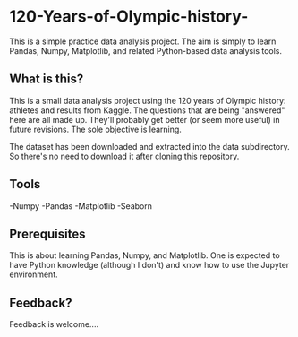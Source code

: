 # 120-Years-of-Olympic-history-
This is a simple practice data analysis project. The aim is simply to learn Pandas, Numpy, Matplotlib, and related Python-based data analysis tools.

## What is this?

This is a small data analysis project using the 120 years of Olympic history: athletes and results from Kaggle. The questions that are being "answered" here are all made up. They'll probably get better (or seem more useful) in future revisions. The sole objective is learning.

The dataset has been downloaded and extracted into the data subdirectory. So there's no need to download it after cloning this repository.

## Tools

-Numpy
-Pandas
-Matplotlib
-Seaborn

## Prerequisites

This is about learning Pandas, Numpy, and Matplotlib. One is expected to have Python knowledge (although I don't) and know how to use the Jupyter environment.

## Feedback?

Feedback is welcome....
